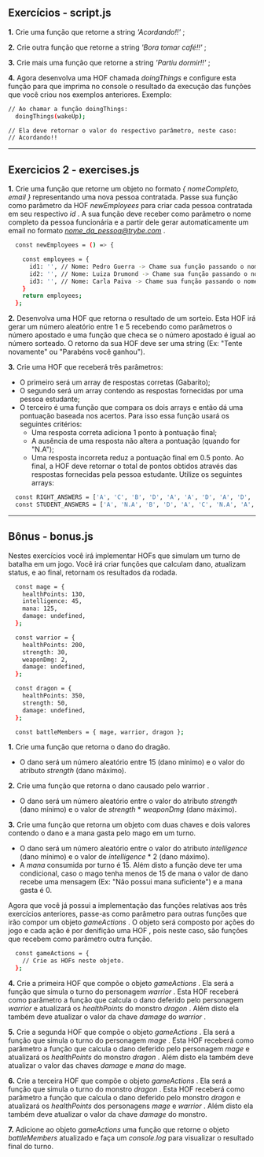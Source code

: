 ## Exercícios - script.js

**1.** Crie uma função que retorne a string *'Acordando!!'* ;

**2.** Crie outra função que retorne a string *'Bora tomar café!!'* ;

**3.** Crie mais uma função que retorne a string *'Partiu dormir!!'* ;

**4.** Agora desenvolva uma HOF chamada *doingThings* e configure esta função para que imprima no console o resultado da execução das funções que você criou nos exemplos anteriores. Exemplo:
```sh
// Ao chamar a função doingThings:
  doingThings(wakeUp);

// Ela deve retornar o valor do respectivo parâmetro, neste caso:
// Acordando!!
```

---

## Exercicios 2 - exercises.js

**1.** Crie uma função que retorne um objeto no formato *{ nomeCompleto, email }* representando uma nova pessoa contratada. Passe sua função como parâmetro da HOF *newEmployees* para criar cada pessoa contratada em seu respectivo *id* . A sua função deve receber como parâmetro o nome completo da pessoa funcionária e a partir dele gerar automaticamente um email no formato *nome_da_pessoa@trybe.com* .
```sh
  const newEmployees = () => {

    const employees = {
      id1: '', // Nome: Pedro Guerra -> Chame sua função passando o nome Pedro Guerra como parâmetro, substituindo as aspas
      id2: '', // Nome: Luiza Drumond -> Chame sua função passando o nome Luiza Drumond como parâmetro, substituindo as aspas
      id3: '', // Nome: Carla Paiva -> Chame sua função passando o nome Carla Paiva como parâmetro, substituindo as aspas
    }
    return employees;
  };
```

**2.** Desenvolva uma HOF que retorna o resultado de um sorteio. Esta HOF irá gerar um número aleatório entre 1 e 5 recebendo como parâmetros o número apostado e uma função que checa se o número apostado é igual ao número sorteado. O retorno da sua HOF deve ser uma string (Ex: "Tente novamente" ou "Parabéns você ganhou").

**3.** Crie uma HOF que receberá três parâmetros:
- O primeiro será um array de respostas corretas (Gabarito);
- O segundo será um array contendo as respostas fornecidas por uma pessoa estudante;
- O terceiro é uma função que compara os dois arrays e então dá uma pontuação baseada nos acertos. Para isso essa função usará os seguintes critérios:
  - Uma resposta correta adiciona 1 ponto à pontuação final;
  - A ausência de uma resposta não altera a pontuação (quando for "N.A");
  - Uma resposta incorreta reduz a pontuação final em 0.5 ponto.
Ao final, a HOF deve retornar o total de pontos obtidos através das respostas fornecidas pela pessoa estudante. Utilize os seguintes arrays:
```sh
  const RIGHT_ANSWERS = ['A', 'C', 'B', 'D', 'A', 'A', 'D', 'A', 'D', 'C'];
  const STUDENT_ANSWERS = ['A', 'N.A', 'B', 'D', 'A', 'C', 'N.A', 'A', 'D', 'B'];
```

---

## Bônus - bonus.js

Nestes exercícios você irá implementar HOFs que simulam um turno de batalha em um jogo. Você irá criar funções que calculam dano, atualizam status, e ao final, retornam os resultados da rodada.
```sh
  const mage = {
    healthPoints: 130,
    intelligence: 45,
    mana: 125,
    damage: undefined,
  };

  const warrior = {
    healthPoints: 200,
    strength: 30,
    weaponDmg: 2,
    damage: undefined,
  };

  const dragon = {
    healthPoints: 350,
    strength: 50,
    damage: undefined,
  };

  const battleMembers = { mage, warrior, dragon };
```

**1.** Crie uma função que retorna o dano do dragão.
- O dano será um número aleatório entre 15 (dano mínimo) e o valor do atributo *strength* (dano máximo).

**2.** Crie uma função que retorna o dano causado pelo warrior .
- O dano será um número aleatório entre o valor do atributo *strength* (dano mínimo) e o valor de *strength* * *weaponDmg* (dano máximo).

**3.** Crie uma função que retorna um objeto com duas chaves e dois valores contendo o dano e a mana gasta pelo mago em um turno.
- O dano será um número aleatório entre o valor do atributo *intelligence* (dano mínimo) e o valor de *intelligence* * 2 (dano máximo).
- A *mana* consumida por turno é 15. Além disto a função deve ter uma condicional, caso o mago tenha menos de 15 de mana o valor de dano recebe uma mensagem (Ex: "Não possui mana suficiente") e a mana gasta é 0.

Agora que você já possui a implementação das funções relativas aos três exercícios anteriores, passe-as como parâmetro para outras funções que irão compor um objeto *gameActions* . O objeto será composto por ações do jogo e cada ação é por denifição uma HOF , pois neste caso, são funções que recebem como parâmetro outra função.
```sh
  const gameActions = {
    // Crie as HOFs neste objeto.
  };
```

**4.** Crie a primeira HOF que compõe o objeto *gameActions* . Ela será a função que simula o turno do personagem *warrior* . Esta HOF receberá como parâmetro a função que calcula o dano deferido pelo personagem *warrior* e atualizará os *healthPoints* do monstro *dragon* . Além disto ela também deve atualizar o valor da chave *damage* do *warrior* .

**5.** Crie a segunda HOF que compõe o objeto *gameActions* . Ela será a função que simula o turno do personagem *mage* . Esta HOF receberá como parâmetro a função que calcula o dano deferido pelo personagem *mage* e atualizará os *healthPoints* do monstro *dragon* . Além disto ela também deve atualizar o valor das chaves *damage* e *mana* do mage.

**6.** Crie a terceira HOF que compõe o objeto *gameActions* . Ela será a função que simula o turno do monstro *dragon* . Esta HOF receberá como parâmetro a função que calcula o dano deferido pelo monstro *dragon* e atualizará os *healthPoints* dos personagens *mage* e *warrior* . Além disto ela também deve atualizar o valor da chave *damage* do monstro.

**7.** Adicione ao objeto *gameActions* uma função que retorne o objeto *battleMembers* atualizado e faça um *console.log* para visualizar o resultado final do turno.